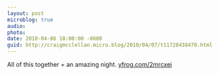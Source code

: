 ```yaml
---
layout: post
microblog: true
audio: 
photo: 
date: 2010-04-06 18:00:00 -0600
guid: http://craigmcclellan.micro.blog/2010/04/07/t11728438470.html
---
```

All of this together = an amazing night.  [yfrog.com/2mrcxej](http://yfrog.com/2mrcxej)
